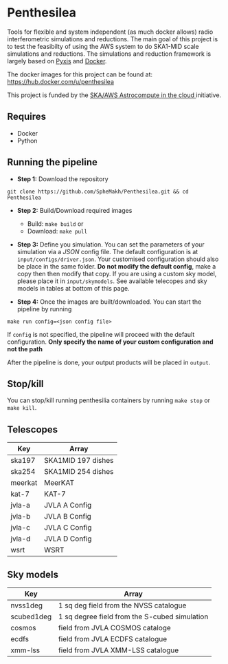 # Penthesilea

Tools for flexible and system independent (as much docker allows) radio interferometric simulations and reductions.
The main goal of this project is to test the feasibilty of using the AWS system to do SKA1-MID scale simulations and reductions. The simulations and reduction framework is largely based on [Pyxis](https://github.com/ska-sa/pyxis) and [Docker](https://www.docker.com/).

The docker images for this project can be found at: https://hub.docker.com/u/penthesilea

This project is funded by the [SKA/AWS Astrocompute in the cloud ](https://www.skatelescope.org/ska-aws-astrocompute-call-for-proposals) initiative. 


## Requires 
* Docker
* Python

## Running the pipeline

* **Step 1:** Download the repository 
```
git clone https://github.com/SpheMakh/Penthesilea.git && cd Penthesilea
```

* **Step 2:** Build/Download required images
  * Build: `make build` or
  * Download: `make pull`

* **Step 3:** Define you simulation. You can set the parameters of your simulation via a *JSON* config file. 
  The default configuration is at `input/configs/driver.json`. Your customised configuration should also be place in the same folder. **Do not modify the default config**, make a copy then then modify that copy. If you are using a custom sky model, please place it in `input/skymodels`. See available telecopes and sky models in tables at bottom of this page. 

* **Step 4:** Once the images are built/downloaded. You can start the pipeline by running 
```
make run config=<json config file>
```
If `config` is not specified, the pipeline will proceed with the default configuration. **Only specify the name of your custom configuration and not the path**

After the pipeline is done, your output products will be placed in `output`.

## Stop/kill
You can stop/kill running penthesilia containers by running `make stop` or `make kill`. 

## Telescopes
| Key | Array |    
| ------|-----| 
|ska197|SKA1MID 197 dishes|
|ska254|SKA1MID 254 dishes|  
|meerkat|MeerKAT|  
|kat-7|KAT-7|  
|jvla-a|JVLA A Config|  
|jvla-b|JVLA B Config|  
|jvla-c|JVLA C Config|    
|jvla-d|JVLA D Config|  
|wsrt|WSRT|  

## Sky models
| Key | Array |    
| ------|-----| 
|nvss1deg |1 sq deg field from the  NVSS catalogue|
|scubed1deg|1 sq degree field from the S-cubed simulation|  
|cosmos| field from JVLA COSMOS cataloge|  
|ecdfs| field from JVLA ECDFS catalogue|  
|xmm-lss|field from JVLA XMM-LSS catalogue|  
